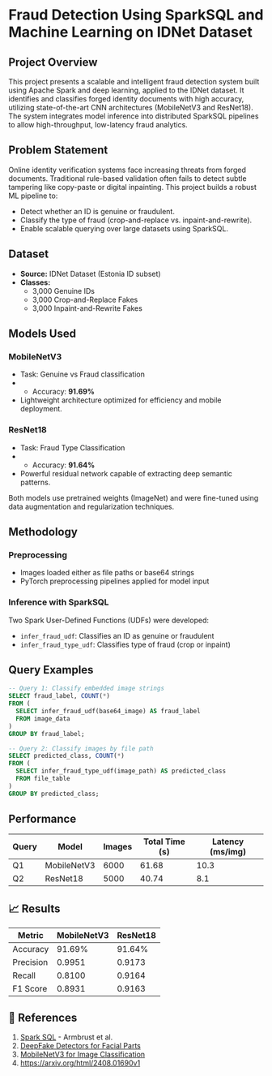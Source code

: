 
# Fraud Detection Using SparkSQL and Machine Learning on IDNet Dataset

##  Project Overview

This project presents a scalable and intelligent fraud detection system built using Apache Spark and deep learning, applied to the IDNet dataset. It identifies and classifies forged identity documents with high accuracy, utilizing state-of-the-art CNN architectures (MobileNetV3 and ResNet18). The system integrates model inference into distributed SparkSQL pipelines to allow high-throughput, low-latency fraud analytics.

##  Problem Statement

Online identity verification systems face increasing threats from forged documents. Traditional rule-based validation often fails to detect subtle tampering like copy-paste or digital inpainting. This project builds a robust ML pipeline to:
- Detect whether an ID is genuine or fraudulent.
- Classify the type of fraud (crop-and-replace vs. inpaint-and-rewrite).
- Enable scalable querying over large datasets using SparkSQL.

##  Dataset

- **Source:** IDNet Dataset (Estonia ID subset)
- **Classes:**
  - 3,000 Genuine IDs
  - 3,000 Crop-and-Replace Fakes
  - 3,000 Inpaint-and-Rewrite Fakes

##  Models Used

###  MobileNetV3
- Task: Genuine vs Fraud classification
- - Accuracy: **91.69%**
- Lightweight architecture optimized for efficiency and mobile deployment.

###  ResNet18
- Task: Fraud Type Classification
- - Accuracy: **91.64%**
- Powerful residual network capable of extracting deep semantic patterns.

Both models use pretrained weights (ImageNet) and were fine-tuned using data augmentation and regularization techniques.

##  Methodology

###  Preprocessing
- Images loaded either as file paths or base64 strings
- PyTorch preprocessing pipelines applied for model input

###  Inference with SparkSQL
Two Spark User-Defined Functions (UDFs) were developed:
- `infer_fraud_udf`: Classifies an ID as genuine or fraudulent
- `infer_fraud_type_udf`: Classifies type of fraud (crop or inpaint)

##  Query Examples

```sql
-- Query 1: Classify embedded image strings
SELECT fraud_label, COUNT(*) 
FROM (
  SELECT infer_fraud_udf(base64_image) AS fraud_label
  FROM image_data
)
GROUP BY fraud_label;
```

```sql
-- Query 2: Classify images by file path
SELECT predicted_class, COUNT(*)
FROM (
  SELECT infer_fraud_type_udf(image_path) AS predicted_class
  FROM file_table
)
GROUP BY predicted_class;
```

## Performance

| Query | Model        | Images | Total Time (s) | Latency (ms/img) |
|-------|--------------|--------|----------------|------------------|
| Q1    | MobileNetV3  | 6000   | 61.68          | 10.3             |
| Q2    | ResNet18     | 5000   | 40.74          | 8.1              |

## 📈 Results

| Metric      | MobileNetV3 | ResNet18 |
|-------------|-------------|----------|
| Accuracy    | 91.69%      | 91.64%   |
| Precision   | 0.9951      | 0.9173   |
| Recall      | 0.8100      | 0.9164   |
| F1 Score    | 0.8931      | 0.9163   |

## 📝 References

1. [Spark SQL](https://doi.org/10.1145/2723372.2742797) - Armbrust et al.
2. [DeepFake Detectors for Facial Parts](https://doi.org/10.3390/electronics12183932)
3. [MobileNetV3 for Image Classification](https://doi.org/10.1109/ICBAIE52039.2021.9389905)
4. https://arxiv.org/html/2408.01690v1

